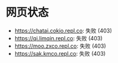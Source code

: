 # 网页状态
- https://chatai.cokio.repl.co: 失败 (403)
- https://qi.limqin.repl.co: 失败 (403)
- https://moo.zxco.repl.co: 失败 (403)
- https://sak.kmco.repl.co: 失败 (403)

